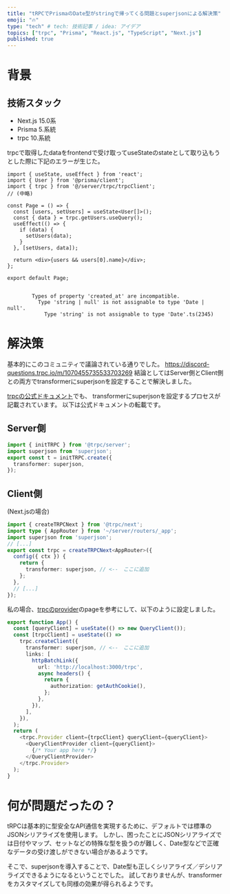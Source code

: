 ```yaml
---
title: "tRPCでPrismaのDate型がstringで帰ってくる問題とsuperjsonによる解決策"
emoji: "🔥"
type: "tech" # tech: 技術記事 / idea: アイデア
topics: ["trpc", "Prisma", "React.js", "TypeScript", "Next.js"]
published: true
---
```



# 背景

## 技術スタック
- Next.js 15.0系
- Prisma 5.系統
- trpc 10.系統

trpcで取得したdataをfrontendで受け取ってuseStateのstateとして取り込もうとした際に下記のエラーが生じた。

```tsx
import { useState, useEffect } from 'react';
import { User } from '@prisma/client';
import { trpc } from '@/server/trpc/trpcClient';
// (中略)

const Page = () => {
  const [users, setUsers] = useState<User[]>();
  const { data } = trpc.getUsers.useQuery();
  useEffect(() => {
    if (data) {
      setUsers(data);
    }
  }, [setUsers, data]);

  return <div>{users && users[0].name}</div>;
};

export default Page;


```

```text
        Types of property 'created_at' are incompatible.
          Type 'string | null' is not assignable to type 'Date | null'.
            Type 'string' is not assignable to type 'Date'.ts(2345)
```

# 解決策

基本的にこのコミュニティで議論されている通りでした。
https://discord-questions.trpc.io/m/1070455735533703269
結論としてはServer側とClient側との両方でtransformerにsuperjsonを設定することで解決しました。


[trpcの公式ドキュメント](https://trpc.io/docs/server/data-transformers)でも、
transformerにsuperjsonを設定するプロセスが記載されています。
以下は公式ドキュメントの転載です。

## Server側
```ts
import { initTRPC } from '@trpc/server';
import superjson from 'superjson';
export const t = initTRPC.create({
  transformer: superjson,
});
```

## Client側
(Next.jsの場合)
```ts
import { createTRPCNext } from '@trpc/next';
import type { AppRouter } from '~/server/routers/_app';
import superjson from 'superjson';
// [...]
export const trpc = createTRPCNext<AppRouter>({
  config({ ctx }) {
    return {
      transformer: superjson, // <--　ここに追加
    };
  },
  // [...]
});
```

私の場合、[trpcのprovider](https://trpc.io/docs/v10/client/react/setup#4-add-trpc-providers)のpageを参考にして、以下のように設定しました。

```ts
export function App() {
  const [queryClient] = useState(() => new QueryClient());
  const [trpcClient] = useState(() =>
    trpc.createClient({
      transformer: superjson, // <--　ここに追加
      links: [
        httpBatchLink({
          url: 'http://localhost:3000/trpc',
          async headers() {
            return {
              authorization: getAuthCookie(),
            };
          },
        }),
      ],
    }),
  );
  return (
    <trpc.Provider client={trpcClient} queryClient={queryClient}>
      <QueryClientProvider client={queryClient}>
        {/* Your app here */}
      </QueryClientProvider>
    </trpc.Provider>
  );
}
```



# 何が問題だったの？

tRPCは基本的に型安全なAPI通信を実現するために、デフォルトでは標準のJSONシリアライズを使用します。
しかし、困ったことにJSONシリアライズでは日付やマップ、セットなどの特殊な型を扱うのが難しく、Date型などで正確なデータの受け渡しができない場合があるようです。

そこで、superjsonを導入することで、Date型も正しくシリアライズ／デシリアライズできるようになるということでした。
試しておりませんが、transformerをカスタマイズしても同様の効果が得られるようです。